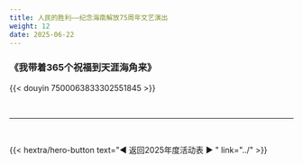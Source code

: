 ```yaml
---
title: 人民的胜利——纪念海南解放75周年文艺演出
weight: 12
date: 2025-06-22
---
```



### 《我带着365个祝福到天涯海角来》

{{< douyin 7500063833302551845 >}}



<br>
<hr>
<br>

{{< hextra/hero-button text="◀ 返回2025年度活动表 ▶ " link="../" >}}

